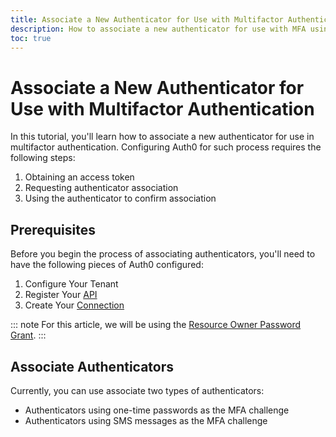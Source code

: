 ```yaml
---
title: Associate a New Authenticator for Use with Multifactor Authentication
description: How to associate a new authenticator for use with MFA using the new MFA API endpoints
toc: true
---
```

# Associate a New Authenticator for Use with Multifactor Authentication

In this tutorial, you'll learn how to associate a new authenticator for use in multifactor authentication. Configuring Auth0 for such process requires the following steps:

1. Obtaining an access token
2. Requesting authenticator association
3. Using the authenticator to confirm association

## Prerequisites

Before you begin the process of associating authenticators, you'll need to have the following pieces of Auth0 configured:

1. Configure Your Tenant
1. Register Your [API](https://auth0.com/docs/apis#how-to-configure-an-api-in-auth0)
1. Create Your [Connection](/connections/database)

::: note
For this article, we will be using the [Resource Owner Password Grant](/api-auth/tutorials/password-grant).
:::

## Associate Authenticators

Currently, you can use associate two types of authenticators:

* Authenticators using one-time passwords as the MFA challenge
* Authenticators using SMS messages as the MFA challenge